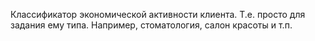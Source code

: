 Классификатор экономической активности клиента.
Т.е. просто для задания ему типа.
Например, стоматология, салон красоты и т.п.